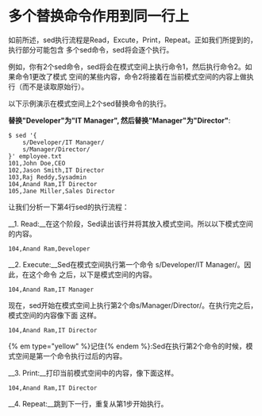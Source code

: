 # 多个替换命令作用到同一行上

如前所述，sed执行流程是Read，Excute，Print，Repeat。正如我们所提到的，执行部分可能包含
多个sed命令，sed将会逐个执行。<br/>

例如，你有2个sed命令，sed将会在模式空间上执行命令1，然后执行命令2。如果命令1更改了模式
空间的某些内容，命令2将接着在当前模式空间的内容上做执行（而不是读取原始行）。<br/>

以下示例演示在模式空间上2个sed替换命令的执行。


__替换"Developer"为"IT Manager", 然后替换"Manager"为"Director"__:

```
$ sed '{
    s/Developer/IT Manager/
    s/Manager/Director/
}' employee.txt
101,John Doe,CEO
102,Jason Smith,IT Director
103,Raj Reddy,Sysadmin
104,Anand Ram,IT Director
105,Jane Miller,Sales Director
```

让我们分析一下第4行sed的执行流程：

__1. Read:__在这个阶段，Sed读出该行并将其放入模式空间。所以以下模式空间的内容。

```
104,Anand Ram,Developer
```

__2. Execute:__Sed在模式空间执行第一个命令 s/Developer/IT Manager/。因此，在这个命令
之后，以下是模式空间的内容。

```
104,Anand Ram,IT Manager
```

现在，sed开始在模式空间上执行第2个命s/Manager/Director/。在执行完之后，模式空间的内容像下面
这样。

```
104,Anand Ram,IT Director
```

{% em type="yellow" %}记住{% endem %}:Sed在执行第2个命令的时候，模式空间是第一个命令执行过后的内容。

__3. Print:__打印当前模式空间中的内容，像下面这样。

```
104,Anand Ram,IT Director
```

__4. Repeat:__跳到下一行，重复从第1步开始执行。

